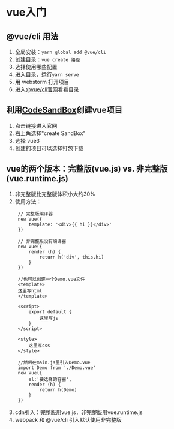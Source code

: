 # vue入门

## @vue/cli 用法
1. 全局安装：`yarn global add @vue/cli`
2. 创建目录：`vue create 路径`
3. 选择使用哪些配置
4. 进入目录，运行`yarn serve`
5. 用 webstorm 打开项目
6. 进入[@vue/cli官网](https://cli.vuejs.org/zh/)看看目录

## 利用[CodeSandBox](https://codesandbox.io/)创建vue项目
1. 点击链接进入官网
2. 右上角选择"create SandBox"
3. 选择 vue3
4. 创建的项目可以选择打包下载

## vue的两个版本：完整版(vue.js) vs. 非完整版(vue.runtime.js)
1. 非完整版比完整版体积小大约30%
2. 使用方法：
   ``````
    // 完整版编译器
    new Vue({
        template: '<div>{{ hi }}</div>'
    })

    // 非完整版没有编译器
    new Vue({
        render (h) {
            return h('div', this.hi)
        }
    })

    //也可以创建一个Demo.vue文件
    <template>
    这里写html
    </template>

    <script>
        export default {
            这里写js
        }  
    </script>

    <style>
        这里写css
    </style>
    
    //然后在main.js里引入Demo.vue
    import Demo from './Demo.vue'
    new Vue({
        el:'要选择的容器',
        render (h) {
            return h(Demo)
        }
    })

   ``````
3. cdn引入：完整版用vue.js，非完整版用vue.runtime.js
4. webpack 和 @vue/cli 引入默认使用非完整版
